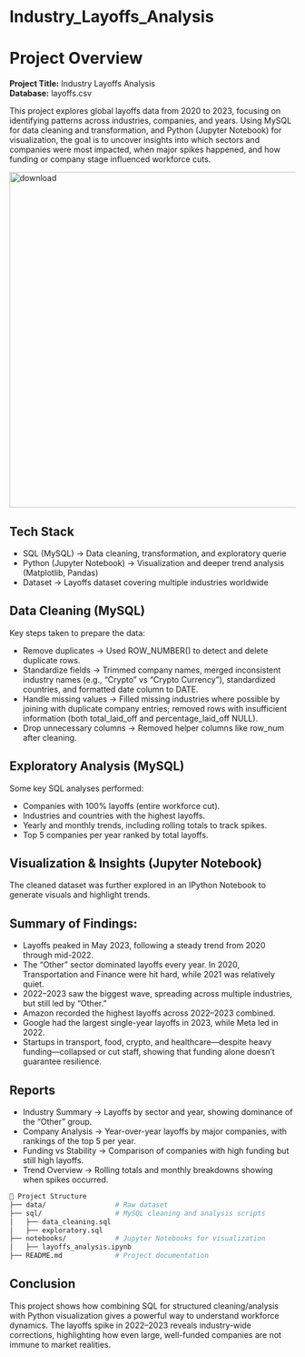 # Industry_Layoffs_Analysis

# Project Overview

**Project Title:** Industry Layoffs Analysis   
**Database:** layoffs.csv   


This project explores global layoffs data from 2020 to 2023, focusing on identifying patterns across industries, companies, and years. Using MySQL for data cleaning and transformation, and Python (Jupyter Notebook) for visualization, the goal is to uncover insights into which sectors and companies were most impacted, when major spikes happened, and how funding or company stage influenced workforce cuts.


<img width="989" height="590" alt="download" src="https://github.com/user-attachments/assets/e9fea274-37ce-45ab-a935-072ffcac430b" />


## Tech Stack

- SQL (MySQL) → Data cleaning, transformation, and exploratory querie
- Python (Jupyter Notebook) → Visualization and deeper trend analysis (Matplotlib, Pandas)
- Dataset → Layoffs dataset covering multiple industries worldwide

## Data Cleaning (MySQL)

Key steps taken to prepare the data:

- Remove duplicates → Used ROW_NUMBER() to detect and delete duplicate rows.
- Standardize fields → Trimmed company names, merged inconsistent industry names (e.g., “Crypto” vs “Crypto Currency”), standardized countries, and formatted date column to DATE.
- Handle missing values → Filled missing industries where possible by joining with duplicate company entries; removed rows with insufficient information (both total_laid_off and percentage_laid_off NULL).
- Drop unnecessary columns → Removed helper columns like row_num after cleaning.

## Exploratory Analysis (MySQL)

Some key SQL analyses performed:

- Companies with 100% layoffs (entire workforce cut).
- Industries and countries with the highest layoffs.
- Yearly and monthly trends, including rolling totals to track spikes.
- Top 5 companies per year ranked by total layoffs.

## Visualization & Insights (Jupyter Notebook)

The cleaned dataset was further explored in an IPython Notebook to generate visuals and highlight trends.

## Summary of Findings:

- Layoffs peaked in May 2023, following a steady trend from 2020 through mid-2022.
- The “Other” sector dominated layoffs every year. In 2020, Transportation and Finance were hit hard, while 2021 was relatively quiet.
- 2022–2023 saw the biggest wave, spreading across multiple industries, but still led by “Other.”
- Amazon recorded the highest layoffs across 2022–2023 combined.
- Google had the largest single-year layoffs in 2023, while Meta led in 2022.
- Startups in transport, food, crypto, and healthcare—despite heavy funding—collapsed or cut staff, showing that funding alone doesn’t guarantee resilience.

## Reports

- Industry Summary → Layoffs by sector and year, showing dominance of the “Other” group.
- Company Analysis → Year-over-year layoffs by major companies, with rankings of the top 5 per year.
- Funding vs Stability → Comparison of companies with high funding but still high layoffs.
- Trend Overview → Rolling totals and monthly breakdowns showing when spikes occurred.

```bash
📂 Project Structure
├── data/                 # Raw dataset    
├── sql/                  # MySQL cleaning and analysis scripts   
│   ├── data_cleaning.sql   
│   ├── exploratory.sql   
├── notebooks/            # Jupyter Notebooks for visualization   
│   ├── layoffs_analysis.ipynb    
├── README.md             # Project documentation   
```

## Conclusion

This project shows how combining SQL for structured cleaning/analysis with Python visualization gives a powerful way to understand workforce dynamics. The layoffs spike in 2022–2023 reveals industry-wide corrections, highlighting how even large, well-funded companies are not immune to market realities.

